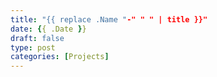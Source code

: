 ```yaml
---
title: "{{ replace .Name "-" " " | title }}"
date: {{ .Date }}
draft: false
type: post
categories: [Projects]
---
```


